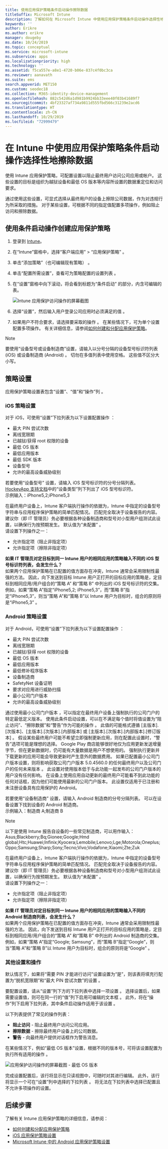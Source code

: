 ```yaml
---
title: 使用应用保护策略条件启动操作擦除数据
titleSuffix: Microsoft Intune
description: 了解如何在 Microsoft Intune 中使用应用保护策略条件启动操作选择性地擦除数据。
keywords: ''
author: Erikre
ms.author: erikre
manager: dougeby
ms.date: 10/24/2019
ms.topic: conceptual
ms.service: microsoft-intune
ms.subservice: apps
ms.localizationpriority: high
ms.technology: ''
ms.assetid: f5ca557e-a8e1-4720-b06e-837c4f0bc3ca
ms.reviewer: aanavath
ms.suite: ems
search.appverid: MET150
ms.custom: seodec18
ms.collection: M365-identity-device-management
ms.openlocfilehash: 882c542d6a1d981b9924bb33eee40f03b41689f7
ms.sourcegitcommit: 4bf23327af734a9811d555fbd566c31239e2acd6
ms.translationtype: HT
ms.contentlocale: zh-CN
ms.lasthandoff: 10/29/2019
ms.locfileid: "72999479"
---
```

# <a name="selectively-wipe-data-using-app-protection-policy-conditional-launch-actions-in-intune"></a>在 Intune 中使用应用保护策略条件启动操作选择性地擦除数据

使用 Intune 应用保护策略，可配置设置以阻止最终用户访问公司应用或帐户。 这些设置的目标是组织为越狱设备和最低 OS 版本等内容所设置的数据重定位和访问要求。
 
通过使用这些设置，可显式选择从最终用户的设备上擦除公司数据，作为对违规行为所采取的措施。 对于某些设置，可根据不同的指定值配置多项操作，例如阻止访问和擦除数据。

## <a name="create-an-app-protection-policy-using-conditional-launch-actions"></a>使用条件启动操作创建应用保护策略

1. 登录到 [Intune](https://go.microsoft.com/fwlink/?linkid=2090973)。
3. 在“Intune”窗格中，选择“客户端应用” > “应用保护策略”    。
4. 单击“添加策略”（也可编辑现有策略）  。 
5. 单击“配置所需设置”，查看可为策略配置的设置列表  。 
6. 在“设置”窗格中向下滚动，将会看到标题为“条件启动”  的部分，内含可编辑的表。

    ![Intune 应用保护访问操作的屏幕截图](./media/app-protection-policies-access-actions/apps-selective-wipe-access-actions01.png)

7. 选择“设置”，然后输入用户登录公司应用时必须满足的值   。 
8. 如果用户不符合要求，请选择要采取的操作  。 在某些情况下，可为单个设置配置多项操作。 有关详细信息，请参阅[如何创建和分配应用保护策略](app-protection-policies.md)。

>[!NOTE]
> 要使用“设备型号或设备制造商”设置，请输入以分号分隔的设备型号标识符列表 (iOS) 或设备制造商 (Android)  。 切勿在多值列表中使用空格。 这些值不区分大小写。 

## <a name="policy-settings"></a>策略设置 

应用保护策略设置表包含“设置”、“值”和“操作”列    。

### <a name="ios-policy-settings"></a>iOS 策略设置
对于 iOS，可使用“设置”下拉列表为以下设置配置操作  ：
- 最大 PIN 尝试次数
- 离线宽限期
- 已越狱/获得 root 权限的设备
- 最低 OS 版本
- 最低应用版本
- 最低 SDK 版本
- 设备型号
- 允许的最高设备威胁级别

若要使用“设备型号”  设置，请输入 iOS 型号标识符的分号分隔列表。 [HockeyApp 支持文档](https://support.hockeyapp.net/kb/client-integration-ios-mac-os-x-tvos/ios-device-types)中的“设备类型”列下列出了 iOS 型号标识符。<br>
示例输入：iPhone5,2;iPhone5,3 

在最终用户设备上，Intune 客户端执行操作的依据为，Intune 中指定的设备型号字符串与应用程序保护策略的简单匹配情况。 匹配完全取决于设备报告的内容。 建议你（即 IT 管理员）务必要根据各种设备制造商和型号对小型用户组测试此设置，以确保行为按预期发生。 默认值为“未配置”  。<br>
请设置下列操作之一： 
- 允许指定项（阻止非指定项）
- 允许指定项（擦除非指定项）

**如果 IT 管理员对定目标到同一 Intune 用户的相同应用的策略输入不同的 iOS 型号标识符列表，会发生什么？**<br>
如果两个应用保护策略在已配置的值方面存在冲突，Intune 通常会采用限制性最强的方法。 因此，向下发送到目标 Intune 用户正打开的目标应用的策略是，定目标到相同应用/用户组合的“策略 A”  和“策略 B”  中列出的 iOS 型号标识符的交集。 例如，如果“策略 A”指定“iPhone5,2; iPhone5,3”，而“策略 B”指定“iPhone5,3”，则当“策略 A”和“策略 B”以 Intune 用户为目标时，组合的原则将是“iPhone5,3”     。 

### <a name="android-policy-settings"></a>Android 策略设置

对于 Android，可使用“设置”下拉列表为以下设置配置操作  ：
- 最大 PIN 尝试次数
- 离线宽限期
- 已越狱/获得 root 权限的设备
- 最低 OS 版本
- 最低应用版本
- 最低修补程序版本
- 设备制造商
- SafetyNet 设备证明
- 要求对应用进行威胁扫描
- 最小公司门户版本
- 允许的最高设备威胁级别

通过使用最小公司门户版本  ，可以指定在最终用户设备上强制执行的公司门户的特定最低定义版本。 使用此条件启动设置，可以在不满足每个值时将值设置为“阻止访问”、“擦除数据”和“警告”作为可能的操作    。 此值的可能格式遵循 [主版本].[次版本]、[主版本].[次版本].[内部版本] 或 [主版本].[次版本].[内部版本].[修订版本]    。 假设某些最终用户可能不希望立即强制更新应用，则在配置此设置时，“警告”选项可能是理想的选择。 Google Play 商店能够很好地仅为应用更新发送增量字节，但在更新数据时，仍可能有大量数据是用户不想使用的。 强制执行更新并下载更新的应用可能会导致更新时产生意外的数据费用。 如果已配置最小公司门户版本设置，则将影响获取公司门户版本 5.0.4560.0 的任何最终用户以及公司门户的任何未来版本  。 此设置对使用版本低于与此功能一起发布的公司门户版本的用户没有任何影响。 在设备上使用应用自动更新的最终用户可能看不到此功能的任何对话框，因为他们可能使用最新的公司门户版本。 此设置仅适用于已注册和未注册设备具有应用保护的 Android。

若要使用“设备制造商”  设置，请输入 Android 制造商的分号分隔列表。 可以在设备设置下找到设备的 Android 制造商。<br>
示例输入：制造商 A;制造商 B  

>[!NOTE]
> 以下是使用 Intune 报告自设备的一些常见制造商，可以用作输入：Asus;Blackberry;Bq;Gionee;Google;Hmd global;Htc;Huawei;Infinix;Kyocera;Lemobile;Lenovo;Lge;Motorola;Oneplus;Oppo;Samsung;Sharp;Sony;Tecno;Vivo;Vodafone;Xiaomi;Zte;Zuk

在最终用户设备上，Intune 客户端执行操作的依据为，Intune 中指定的设备型号字符串与应用程序保护策略的简单匹配情况。 匹配完全取决于设备报告的内容。 建议你（即 IT 管理员）务必要根据各种设备制造商和型号对小型用户组测试此设置，以确保行为按预期发生。 默认值为“未配置”  。<br>
请设置下列操作之一： 
- 允许指定项（阻止非指定项）
- 允许指定项（擦除非指定项）

**如果 IT 管理员对定目标到同一 Intune 用户的相同应用的策略输入不同的 Android 制造商列表，会发生什么？**<br>
如果两个应用保护策略在已配置的值方面存在冲突，Intune 通常会采用限制性最强的方法。 因此，向下发送到目标 Intune 用户正打开的目标应用的策略是，定目标到相同应用/用户组合的“策略 A”  和“策略 B”  中列出的 Android 制造商的交集。 例如，如果“策略 A”指定“Google; Samsung”，而“策略 B”指定“Google”，则当“策略 A”和“策略 B”以 Intune 用户为目标时，组合的原则将是“Google”     。 

### <a name="additional-settings-and-actions"></a>其他设置和操作 

默认情况下，如果将“需要 PIN 才能进行访问”设置设置为“是”，则该表将填充行配置为“脱机宽限期”和“最大 PIN 尝试次数”的设置     。
 
要配置设置，请从“设置”列下方的下拉列表中选择一项设置  。 选择设置后，如果需要设置值，则可在同一行的“值”列下启用可编辑的文本框  。 此外，将在“操作”列下启用下拉列表，其中条件启动操作适用于该设置  。 

以下列表提供了常见的操作列表：
- **阻止访问** - 阻止最终用户访问公司应用。
- **擦除数据** - 擦除最终用户设备上的公司数据。
- **警告** - 向最终用户提供对话框作为警告消息。

在某些情况下，例如“最低 OS 版本”设置，根据不同的版本号，可将该设置配置为执行所有适用的操作  。 

![应用保护访问操作的屏幕截图 - 最低 OS 版本](./media/app-protection-policies-access-actions/apps-selective-wipe-access-actions05.png)

完成设置配置后，该行将显示在只读视图中，可随时对其进行编辑。 此外，该行将显示一个可在“设置”列中选择的下拉列表  。 将无法在下拉列表中选择已配置且不允许多项操作的设置。

## <a name="next-steps"></a>后续步骤

了解有关 Intune 应用保护策略的详细信息，请参阅：
- [如何创建和分配应用保护策略](app-protection-policies.md)
- [iOS 应用保护策略设置](app-protection-policy-settings-ios.md)
- [Microsoft Intune 中的 Android 应用保护策略设置](app-protection-policy-settings-android.md) 
